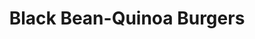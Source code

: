 ---
title: Black Bean-Quinoa Burgers
source: Vegetarian Times
source_url: http://www.vegetariantimes.com/recipes/11676
yield: Serves 8
active_time: 
total_time: 
tags: 
  - american
  - veg
  - entrees
image: /uploads/blackBeanQuinoaBurgers.jpg
ingredients: |-
  * 1/2 cup quinoa 
  * 1 small onion, finely chopped (1 cup) 
  * 6 oil-packed sun-dried tomatoes, drained and finely chopped (1/4 cup) 
  * 1 1/2 cups cooked black beans, or 1 15-oz. can black beans, rinsed and drained, divided 
  * 2 cloves garlic, minced (2 tsp.) 
  * 2 tsp. dried steak seasoning 
  * 8 whole-grain hamburger buns 
instructions: |-
  * Stir together quinoa and 1 1/2 cups water in small saucepan, and season with salt, if desired. Bring to a boil. Cover, reduce heat to medium-low, and simmer 20 minutes, or until all liquid is absorbed. (You should have 1 1/2 cups cooked quinoa.) 
  * Meanwhile, place onion and sun-dried tomatoes in medium nonstick skillet, and cook over medium heat. (The oil left on the tomatoes should be enough to sauté the onion.) Cook 3 to 4 minutes, or until onion has softened. Stir in 3/4 cup black beans, garlic, steak seasoning, and 11/2 cups water. Simmer 9 to 11 minutes, or until most of liquid has evaporated. 
  * Transfer bean-onion mixture to food processor, add 3/4 cup cooked quinoa, and process until smooth. Transfer to bowl, and stir in remaining 3/4 cup quinoa and remaining 3/4 cup black beans. Season with salt and pepper, if desired, and cool. 
  * Preheat oven to 350°F, and generously coat baking sheet with cooking spray. Shape bean mixture into 8 patties (1/2 cup each), and place on prepared baking sheet. Bake 20 minutes, or until patties are crisp on top. Flip patties with spatula, and bake 10 minutes more, or until both sides are crisp and brown. Serve on buns. 
---
